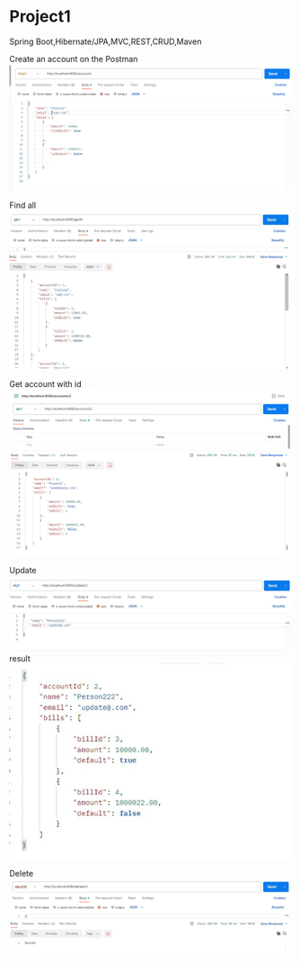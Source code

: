 # Project1
Spring Boot,Hibernate/JPA,MVC,REST,CRUD,Maven


Create an account on the Postman
![create account](https://github.com/alexutm123/Project1/blob/main/readmipfoto/create.png)

Find all
![Find all](https://github.com/alexutm123/Project1/blob/main/readmipfoto/getall.jpg)

Get account with id
![getid](https://github.com/alexutm123/Project1/blob/main/readmipfoto/getid.png)

Update
![put](https://github.com/alexutm123/Project1/blob/main/readmipfoto/put1.jpg)
result
![put](https://github.com/alexutm123/Project1/blob/main/readmipfoto/put2.jpg)

Delete
![put](https://github.com/alexutm123/Project1/blob/main/readmipfoto/delete.jpg)
